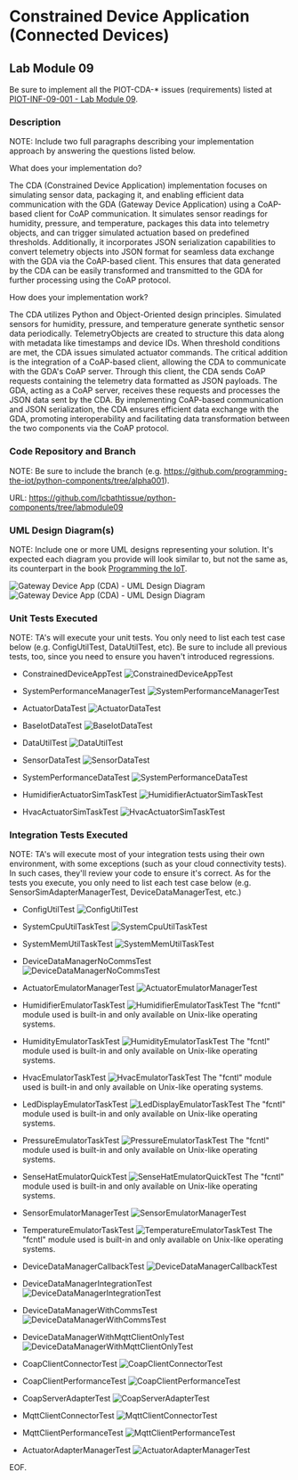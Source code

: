 # Constrained Device Application (Connected Devices)

## Lab Module 09

Be sure to implement all the PIOT-CDA-* issues (requirements) listed at [PIOT-INF-09-001 - Lab Module 09](https://github.com/orgs/programming-the-iot/projects/1#column-10488503).

### Description

NOTE: Include two full paragraphs describing your implementation approach by answering the questions listed below.

What does your implementation do?

The CDA (Constrained Device Application) implementation focuses on simulating sensor data, packaging it, and enabling efficient data communication with the GDA (Gateway Device Application) using a CoAP-based client for CoAP communication. It simulates sensor readings for humidity, pressure, and temperature, packages this data into telemetry objects, and can trigger simulated actuation based on predefined thresholds. Additionally, it incorporates JSON serialization capabilities to convert telemetry objects into JSON format for seamless data exchange with the GDA via the CoAP-based client. This ensures that data generated by the CDA can be easily transformed and transmitted to the GDA for further processing using the CoAP protocol.

How does your implementation work?

The CDA utilizes Python and Object-Oriented design principles. Simulated sensors for humidity, pressure, and temperature generate synthetic sensor data periodically. TelemetryObjects are created to structure this data along with metadata like timestamps and device IDs. When threshold conditions are met, the CDA issues simulated actuator commands. The critical addition is the integration of a CoAP-based client, allowing the CDA to communicate with the GDA's CoAP server. Through this client, the CDA sends CoAP requests containing the telemetry data formatted as JSON payloads. The GDA, acting as a CoAP server, receives these requests and processes the JSON data sent by the CDA. By implementing CoAP-based communication and JSON serialization, the CDA ensures efficient data exchange with the GDA, promoting interoperability and facilitating data transformation between the two components via the CoAP protocol.

### Code Repository and Branch

NOTE: Be sure to include the branch (e.g. https://github.com/programming-the-iot/python-components/tree/alpha001).

URL: https://github.com/lcbathtissue/python-components/tree/labmodule09

### UML Design Diagram(s)

NOTE: Include one or more UML designs representing your solution. It's expected each
diagram you provide will look similar to, but not the same as, its counterpart in the
book [Programming the IoT](https://learning.oreilly.com/library/view/programming-the-internet/9781492081401/).

![Gateway Device App (CDA) - UML Design Diagram](CDA_UML_1_labmodule09.png)
![Gateway Device App (CDA) - UML Design Diagram](CDA_UML_2_labmodule09.png)


### Unit Tests Executed

NOTE: TA's will execute your unit tests. You only need to list each test case below
(e.g. ConfigUtilTest, DataUtilTest, etc). Be sure to include all previous tests, too,
since you need to ensure you haven't introduced regressions.

- ConstrainedDeviceAppTest
![ConstrainedDeviceAppTest](ConstrainedDeviceAppTest_labmodule09.png)

- SystemPerformanceManagerTest
![SystemPerformanceManagerTest](SystemPerformanceManagerTest_labmodule09.png)

- ActuatorDataTest
![ActuatorDataTest](ActuatorDataTest_labmodule09.png)

- BaseIotDataTest
![BaseIotDataTest](BaseIotDataTest_labmodule09.png)

- DataUtilTest
![DataUtilTest](DataUtilTest_labmodule09.png)

- SensorDataTest
![SensorDataTest](SensorDataTest_labmodule09.png)

- SystemPerformanceDataTest
![SystemPerformanceDataTest](SystemPerformanceDataTest_labmodule09.png)

- HumidifierActuatorSimTaskTest
![HumidifierActuatorSimTaskTest](HumidifierActuatorSimTaskTest_labmodule09.png)

- HvacActuatorSimTaskTest
![HvacActuatorSimTaskTest](HvacActuatorSimTaskTest_labmodule09.png)

### Integration Tests Executed

NOTE: TA's will execute most of your integration tests using their own environment, with
some exceptions (such as your cloud connectivity tests). In such cases, they'll review
your code to ensure it's correct. As for the tests you execute, you only need to list each
test case below (e.g. SensorSimAdapterManagerTest, DeviceDataManagerTest, etc.)

- ConfigUtilTest
![ConfigUtilTest](ConfigUtilTest_labmodule09.png)

- SystemCpuUtilTaskTest
![SystemCpuUtilTaskTest](SystemCpuUtilTaskTest_labmodule09.png)

- SystemMemUtilTaskTest
![SystemMemUtilTaskTest](SystemMemUtilTaskTest_labmodule09.png)

- DeviceDataManagerNoCommsTest
![DeviceDataManagerNoCommsTest](DeviceDataManagerNoCommsTest_labmodule09.png)

- ActuatorEmulatorManagerTest
![ActuatorEmulatorManagerTest](ActuatorEmulatorManagerTest_labmodule09.png)

- HumidifierEmulatorTaskTest
![HumidifierEmulatorTaskTest](HumidifierEmulatorTaskTest_labmodule09.png)
The "fcntl" module used is built-in and only available on Unix-like operating systems.

- HumidityEmulatorTaskTest
![HumidityEmulatorTaskTest](HumidityEmulatorTaskTest_labmodule09.png)
The "fcntl" module used is built-in and only available on Unix-like operating systems.

- HvacEmulatorTaskTest
![HvacEmulatorTaskTest](HvacEmulatorTaskTest_labmodule09.png)
The "fcntl" module used is built-in and only available on Unix-like operating systems.

- LedDisplayEmulatorTaskTest
![LedDisplayEmulatorTaskTest](LedDisplayEmulatorTaskTest_labmodule09.png)
The "fcntl" module used is built-in and only available on Unix-like operating systems.

- PressureEmulatorTaskTest
![PressureEmulatorTaskTest](PressureEmulatorTaskTest_labmodule09.png)
The "fcntl" module used is built-in and only available on Unix-like operating systems.

- SenseHatEmulatorQuickTest
![SenseHatEmulatorQuickTest](SenseHatEmulatorQuickTest_labmodule09.png)
The "fcntl" module used is built-in and only available on Unix-like operating systems.

- SensorEmulatorManagerTest
![SensorEmulatorManagerTest](SensorEmulatorManagerTest_labmodule09.png)

- TemperatureEmulatorTaskTest
![TemperatureEmulatorTaskTest](TemperatureEmulatorTaskTest_labmodule09.png)
The "fcntl" module used is built-in and only available on Unix-like operating systems.

- DeviceDataManagerCallbackTest
![DeviceDataManagerCallbackTest](DeviceDataManagerCallbackTest_labmodule09.png)

- DeviceDataManagerIntegrationTest
![DeviceDataManagerIntegrationTest](DeviceDataManagerIntegrationTest_labmodule09.png)

- DeviceDataManagerWithCommsTest
![DeviceDataManagerWithCommsTest](DeviceDataManagerWithCommsTest_labmodule09.png)

- DeviceDataManagerWithMqttClientOnlyTest
![DeviceDataManagerWithMqttClientOnlyTest](DeviceDataManagerWithMqttClientOnlyTest_labmodule09.png)

- CoapClientConnectorTest
![CoapClientConnectorTest](CoapClientConnectorTest_labmodule09.png)

- CoapClientPerformanceTest
![CoapClientPerformanceTest](CoapClientPerformanceTest_labmodule09.png)

- CoapServerAdapterTest
![CoapServerAdapterTest](CoapServerAdapterTest_labmodule09.png)

- MqttClientConnectorTest
![MqttClientConnectorTest](MqttClientConnectorTest_labmodule09.png)

- MqttClientPerformanceTest
![MqttClientPerformanceTest](MqttClientPerformanceTest_labmodule09.png)

- ActuatorAdapterManagerTest
![ActuatorAdapterManagerTest](ActuatorAdapterManagerTest_labmodule09.png)

EOF.
